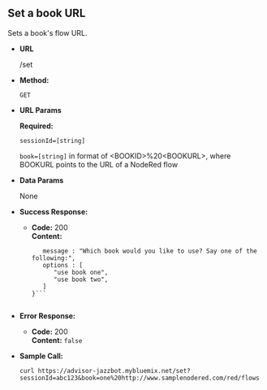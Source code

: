 **Set a book URL**
----
  Sets a book's flow URL.

* **URL**

  /set

* **Method:**

  `GET`
  
*  **URL Params**

   **Required:**
 
   `sessionId=[string]`
   
   `book=[string]` in format of \<BOOKID\>%20\<BOOKURL\>, where BOOKURL points to the URL of a NodeRed flow

* **Data Params**

  None

* **Success Response:**

  * **Code:** 200 <br />
    **Content:**
    ```{  
       message : "Which book would you like to use? Say one of the following:",  
       options : [  
          "use book one",  
          "use book two",  
       ]  
    }```
 
* **Error Response:**

  * **Code:** 200 <br />
    **Content:** `false`

* **Sample Call:**

  `curl https://advisor-jazzbot.mybluemix.net/set?sessionId=abc123&book=one%20http://www.samplenodered.com/red/flows`